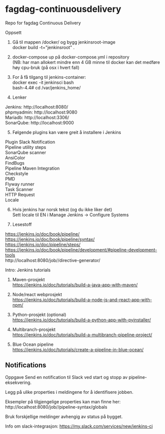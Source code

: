 # fagdag-continuousdelivery
Repo for fagdag Continuous Delivery

Oppsett

1) Gå til mappen /docker/ og bygg jenkinsroot-image  
docker build -t="jenkinsroot" .  

2) docker-compose up på docker-compose.yml i repository  
(NB: har man allokert mindre enn 4 GB minne til docker kan det medføre høy cpu-bruk (på osx i hvert fall)  

3) For å få tilgang til jenkins-container:  
docker exec -it jenkinsci bash  
bash-4.4# cd /var/jenkins_home/  

4) Lenker

Jenkins: http://localhost:8080/  
phpmyadmin: http://localhost:9080  
Mariadb: http://localhost:3306/  
SonarQube: http://localhost:9000

5) Følgende plugins kan være greit å installere i Jenkins

Plugin Slack Notification  
Pipeline utility steps  
SonarQube scanner  
AnsiColor  
FindBugs  
Pipeline Maven Integration  
Checkstyle  
PMD  
Flyway runner  
Task Scanner  
HTTP Request  
Locale  

6) Hvis jenkins har norsk tekst (og du ikke liker det)  
Sett locale til EN i Manage Jenkins -> Configure Systems  

7) Lesestoff  

https://jenkins.io/doc/book/pipeline/  
https://jenkins.io/doc/book/pipeline/syntax/  
https://jenkins.io/doc/pipeline/steps/  
https://jenkins.io/doc/book/pipeline/development/#pipeline-development-tools  
http://localhost:8080/job/<jobbnavn>/directive-generator/  




Intro: Jenkins tutorials

1) Maven-prosjekt  
https://jenkins.io/doc/tutorials/build-a-java-app-with-maven/  

2) Node/react webprosjekt  
https://jenkins.io/doc/tutorials/build-a-node-js-and-react-app-with-npm/  

3) Python-prosjekt (optional)  
https://jenkins.io/doc/tutorials/build-a-python-app-with-pyinstaller/  

4) Multibranch-prosjekt  
https://jenkins.io/doc/tutorials/build-a-multibranch-pipeline-project/  

5) Blue Ocean pipeline  
https://jenkins.io/doc/tutorials/create-a-pipeline-in-blue-ocean/  


## Notifications


Oppgave
Send en notification til Slack ved start og stopp av pipeline-eksekvering.

Legg på ulike properties i meldingene for å identifisere jobben.

Eksempler på tilgjengelige properties kan man finne her: http://localhost:8080/job/<jobbnavn>/pipeline-syntax/globals

Bruk forskjellige meldinger avhengig av status på bygget.

Info om slack-integrasjon: https://my.slack.com/services/new/jenkins-ci

